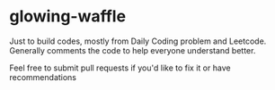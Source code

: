 # glowing-waffle

Just to build codes, mostly from Daily Coding problem and Leetcode. Generally comments the code to help everyone understand better.

Feel free to submit pull requests if you'd like to fix it or have recommendations
